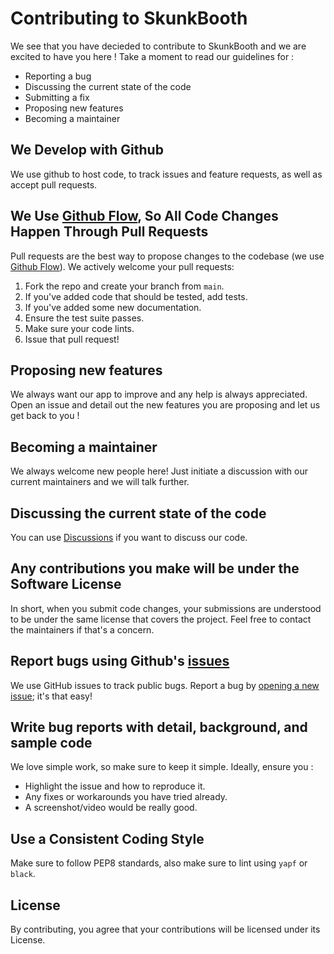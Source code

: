 # Contributing to SkunkBooth
We see that you have decieded to contribute to SkunkBooth and we are excited to have you here ! Take a moment to read our guidelines for :
- Reporting a bug
- Discussing the current state of the code
- Submitting a fix
- Proposing new features
- Becoming a maintainer

## We Develop with Github
We use github to host code, to track issues and feature requests, as well as accept pull requests.

## We Use [Github Flow](https://guides.github.com/introduction/flow/index.html), So All Code Changes Happen Through Pull Requests
Pull requests are the best way to propose changes to the codebase (we use [Github Flow](https://guides.github.com/introduction/flow/index.html)). We actively welcome your pull requests:

1. Fork the repo and create your branch from `main`.
2. If you've added code that should be tested, add tests.
3. If you've added some new documentation.
4. Ensure the test suite passes.
5. Make sure your code lints.
6. Issue that pull request!

## Proposing new features
We always want our app to improve and any help is always appreciated. Open an issue and detail out the new features you are proposing and let us get back to you !

## Becoming a maintainer 
We always welcome new people here! Just initiate a discussion with our current maintainers and we will talk further. 

## Discussing the current state of the code
You can use [Discussions](https://github.com/Davidy22/SkunkBooth/discussions) if you want to discuss our code.

## Any contributions you make will be under the Software License
In short, when you submit code changes, your submissions are understood to be under the same license that covers the project. Feel free to contact the maintainers if that's a concern.

## Report bugs using Github's [issues](https://github.com/briandk/transcriptase-atom/issues)
We use GitHub issues to track public bugs. Report a bug by [opening a new issue](); it's that easy!

## Write bug reports with detail, background, and sample code
We love simple work, so make sure to keep it simple. Ideally, ensure you :
- Highlight the issue and how to reproduce it.
- Any fixes or workarounds you have tried already.
- A screenshot/video would be really good.

## Use a Consistent Coding Style
Make sure to follow PEP8 standards, also make sure to lint using `yapf` or `black`.

## License
By contributing, you agree that your contributions will be licensed under its License.

